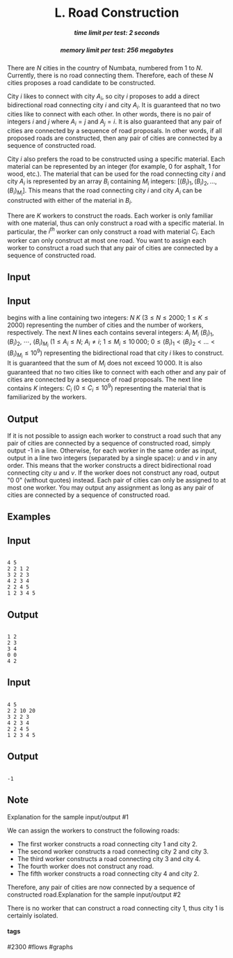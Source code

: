 <h1 style='text-align: center;'> L. Road Construction</h1>

<h5 style='text-align: center;'>time limit per test: 2 seconds</h5>
<h5 style='text-align: center;'>memory limit per test: 256 megabytes</h5>

There are $N$ cities in the country of Numbata, numbered from $1$ to $N$. Currently, there is no road connecting them. Therefore, each of these $N$ cities proposes a road candidate to be constructed.

City $i$ likes to connect with city $A_i$, so city $i$ proposes to add a direct bidirectional road connecting city $i$ and city $A_i$. It is guaranteed that no two cities like to connect with each other. In other words, there is no pair of integers $i$ and $j$ where $A_i = j$ and $A_j = i$. It is also guaranteed that any pair of cities are connected by a sequence of road proposals. In other words, if all proposed roads are constructed, then any pair of cities are connected by a sequence of constructed road.

City $i$ also prefers the road to be constructed using a specific material. Each material can be represented by an integer (for example, $0$ for asphalt, $1$ for wood, etc.). The material that can be used for the road connecting city $i$ and city $A_i$ is represented by an array $B_i$ containing $M_i$ integers: $[(B_i)_1, (B_i)_2, \dots, (B_i)_{M_i}]$. This means that the road connecting city $i$ and city $A_i$ can be constructed with either of the material in $B_i$.

There are $K$ workers to construct the roads. Each worker is only familiar with one material, thus can only construct a road with a specific material. In particular, the $i^{th}$ worker can only construct a road with material $C_i$. Each worker can only construct at most one road. You want to assign each worker to construct a road such that any pair of cities are connected by a sequence of constructed road.

## Input

## Input

 begins with a line containing two integers: $N$ $K$ ($3 \le N \le 2000$; $1 \le K \le 2000$) representing the number of cities and the number of workers, respectively. The next $N$ lines each contains several integers: $A_i$ $M_i$ $(B_i)_1$, $(B_i)_2$, $\cdots$, $(B_i)_{M_i}$ ($1 \le A_i \le N$; $A_i \ne i$; $1 \le M_i \le 10\,000$; $0 \le (B_i)_1 < (B_i)_2 < \dots < (B_i)_{M_i} \le 10^9$) representing the bidirectional road that city $i$ likes to construct. It is guaranteed that the sum of $M_i$ does not exceed $10\,000$. It is also guaranteed that no two cities like to connect with each other and any pair of cities are connected by a sequence of road proposals. The next line contains $K$ integers: $C_i$ ($0 \le C_i \le 10^9$) representing the material that is familiarized by the workers.

## Output

If it is not possible to assign each worker to construct a road such that any pair of cities are connected by a sequence of constructed road, simply output -1 in a line. Otherwise, for each worker in the same order as input, output in a line two integers (separated by a single space): $u$ and $v$ in any order. This means that the worker constructs a direct bidirectional road connecting city $u$ and $v$. If the worker does not construct any road, output "0 0" (without quotes) instead. Each pair of cities can only be assigned to at most one worker. You may output any assignment as long as any pair of cities are connected by a sequence of constructed road.

## Examples

## Input


```

4 5
2 2 1 2
3 2 2 3
4 2 3 4
2 2 4 5
1 2 3 4 5

```
## Output


```

1 2
2 3
3 4
0 0
4 2

```
## Input


```

4 5
2 2 10 20
3 2 2 3
4 2 3 4
2 2 4 5
1 2 3 4 5

```
## Output


```

-1

```
## Note

Explanation for the sample input/output #1

We can assign the workers to construct the following roads: 

* The first worker constructs a road connecting city $1$ and city $2$.
* The second worker constructs a road connecting city $2$ and city $3$.
* The third worker constructs a road connecting city $3$ and city $4$.
* The fourth worker does not construct any road.
* The fifth worker constructs a road connecting city $4$ and city $2$.

 Therefore, any pair of cities are now connected by a sequence of constructed road.Explanation for the sample input/output #2

There is no worker that can construct a road connecting city $1$, thus city $1$ is certainly isolated.



#### tags 

#2300 #flows #graphs 